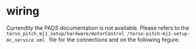 # wiring
Currendtly the PADS documentation is not available. Please refers to the `torso_pitch_mj1_setup/hardware/motorControl
/torso-pitch-mj1-setup-mc_service.xml `
 file for the connections and on the following fegure.